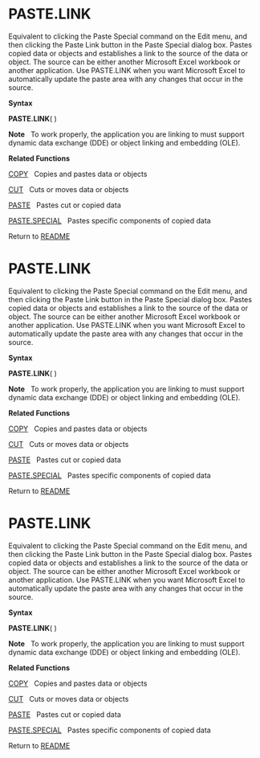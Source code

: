 # PASTE.LINK

Equivalent to clicking the Paste Special command on the Edit menu, and
then clicking the Paste Link button in the Paste Special dialog box.
Pastes copied data or objects and establishes a link to the source of
the data or object. The source can be either another Microsoft Excel
workbook or another application. Use PASTE.LINK when you want Microsoft
Excel to automatically update the paste area with any changes that occur
in the source.

**Syntax**

**PASTE.LINK**( )

**Note**&nbsp;&nbsp;&nbsp;To work properly, the application you are
linking to must support dynamic data exchange (DDE) or object linking
and embedding (OLE).

**Related Functions**

[COPY](COPY.md)&nbsp;&nbsp;&nbsp;Copies and pastes data or objects

[CUT](CUT.md)&nbsp;&nbsp;&nbsp;Cuts or moves data or objects

[PASTE](PASTE.md)&nbsp;&nbsp;&nbsp;Pastes cut or copied data

[PASTE.SPECIAL](PASTE.SPECIAL.md)&nbsp;&nbsp;&nbsp;Pastes specific components of copied data



Return to [README](README.md#P)

# PASTE.LINK

Equivalent to clicking the Paste Special command on the Edit menu, and
then clicking the Paste Link button in the Paste Special dialog box.
Pastes copied data or objects and establishes a link to the source of
the data or object. The source can be either another Microsoft Excel
workbook or another application. Use PASTE.LINK when you want Microsoft
Excel to automatically update the paste area with any changes that occur
in the source.

**Syntax**

**PASTE.LINK**( )

**Note**&nbsp;&nbsp;&nbsp;To work properly, the application you are
linking to must support dynamic data exchange (DDE) or object linking
and embedding (OLE).

**Related Functions**

[COPY](COPY.md)&nbsp;&nbsp;&nbsp;Copies and pastes data or objects

[CUT](CUT.md)&nbsp;&nbsp;&nbsp;Cuts or moves data or objects

[PASTE](PASTE.md)&nbsp;&nbsp;&nbsp;Pastes cut or copied data

[PASTE.SPECIAL](PASTE.SPECIAL.md)&nbsp;&nbsp;&nbsp;Pastes specific components of copied data



Return to [README](README.md#P)

# PASTE.LINK

Equivalent to clicking the Paste Special command on the Edit menu, and
then clicking the Paste Link button in the Paste Special dialog box.
Pastes copied data or objects and establishes a link to the source of
the data or object. The source can be either another Microsoft Excel
workbook or another application. Use PASTE.LINK when you want Microsoft
Excel to automatically update the paste area with any changes that occur
in the source.

**Syntax**

**PASTE.LINK**( )

**Note**&nbsp;&nbsp;&nbsp;To work properly, the application you are
linking to must support dynamic data exchange (DDE) or object linking
and embedding (OLE).

**Related Functions**

[COPY](COPY.md)&nbsp;&nbsp;&nbsp;Copies and pastes data or objects

[CUT](CUT.md)&nbsp;&nbsp;&nbsp;Cuts or moves data or objects

[PASTE](PASTE.md)&nbsp;&nbsp;&nbsp;Pastes cut or copied data

[PASTE.SPECIAL](PASTE.SPECIAL.md)&nbsp;&nbsp;&nbsp;Pastes specific components of copied data



Return to [README](README.md#P)

